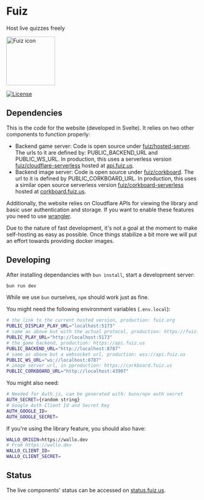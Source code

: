 # Fuiz

Host live quizzes freely

<img src="https://gitlab.com/fuiz/website/-/raw/main/static/favicon.svg?ref_type=heads" width="128" height="128" alt="Fuiz icon">

[![License](https://img.shields.io/gitlab/license/fuiz/website?style=for-the-badge)](https://gitlab.com/fuiz/website/-/raw/main/LICENSE)

## Dependencies

This is the code for the website (developed in Svelte). It relies on two other components to function properly:

- Backend game server: Code is open source under [fuiz/hosted-server](https://gitlab.com/fuiz/hosted-server). The urls to it are defined by: PUBLIC_BACKEND_URL and PUBLIC_WS_URL. In production, this uses a serverless version [fuiz/cloudflare-serverless](https://gitlab.com/fuiz/cloudflare-serverless) hosted at [api.fuiz.us](https://api.fuiz.us/).
- Backend image server: Code is open source under [fuiz/corkboard](https://gitlab.com/fuiz/corkboard). The url to it is defined by PUBLIC_CORKBOARD_URL. In production, this uses a similar open source serverless version [fuiz/corkboard-serverless](https://gitlab.com/fuiz/corkboard-serverless) hosted at [corkboard.fuiz.us](https://corkboard.fuiz.us/).

Additionally, the website relies on Cloudflare APIs for viewing the library and basic user authentication and storage. If you want to enable these features you need to use [wrangler](https://github.com/cloudflare/workers-sdk).

Due to the nature of fast development, it's not a goal at the moment to make self-hosting as easy as possible. Once things stabilize a bit more we will put an effort towards providing docker images.

## Developing

After installing dependancies with `bun install`, start a development server:

```bash
bun run dev
```

While we use `bun` ourselves, `npm` should work just as fine.

You might need the following environment variables (`.env.local`):

```bash
# the link to the current hosted version, production: fuiz.org
PUBLIC_DISPLAY_PLAY_URL="localhost:5173"
# same as above but with the actual protocol, production: https://fuiz.org
PUBLIC_PLAY_URL="http://localhost:5173"
# the game backend, production: https://api.fuiz.us
PUBLIC_BACKEND_URL="http://localhost:8787"
# same as above but a websocket url, production: wss://api.fuiz.us
PUBLIC_WS_URL="ws://localhost:8787"
# image server url, in pproduction: https://corkboard.fuiz.us
PUBLIC_CORKBOARD_URL="http://localhost:43907"
```

You might also need:

```bash
# Needed for Auth.js, can be generated with: bunx/npx auth secret
AUTH_SECRET={random string}
# Google Auth Client Id and Secret Key
AUTH_GOOGLE_ID=
AUTH_GOOGLE_SECRET=
```

If you're using the library feature, you should also have:

```bash
WALLO_ORIGIN=https://wallo.dev
# From https://wallo.dev
WALLO_CLIENT_ID=
WALLO_CLIENT_SECRET=
```

## Status

The live components' status can be accessed on [status.fuiz.us](https://status.fuiz.us/).
